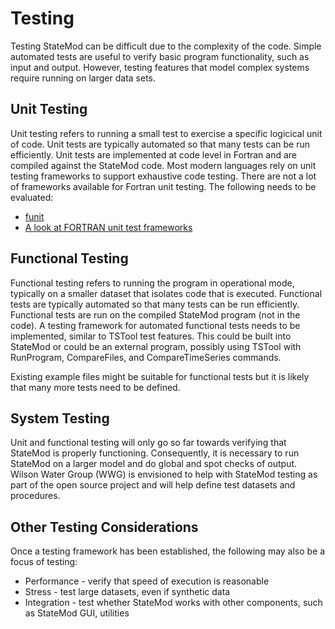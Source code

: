# Testing

Testing StateMod can be difficult due to the complexity of the code.
Simple automated tests are useful to verify basic program functionality, such as input and output.
However, testing features that model complex systems require running on larger data sets.

## Unit Testing

Unit testing refers to running a small test to exercise a specific logicical unit of code.
Unit tests are typically automated so that many tests can be run efficiently.
Unit tests are implemented at code level in Fortran and are compiled against the StateMod code.
Most modern languages rely on unit testing frameworks to support exhaustive code testing.
There are not a lot of frameworks available for Fortran unit testing.  The following needs to be evaluated:

* [funit](http://nasarb.rubyforge.org/)
* [A look at FORTRAN unit test frameworks](https://www.software.ac.uk/blog/2016-09-28-look-fortran-unit-test-frameworks)

## Functional Testing

Functional testing refers to running the program in operational mode, typically on a smaller dataset that
isolates code that is executed.
Functional tests are typically automated so that many tests can be run efficiently.
Functional tests are run on the compiled StateMod program (not in the code).
A testing framework for automated functional tests needs to be implemented, similar to TSTool test features.
This could be built into StateMod or could be an external program,
possibly using TSTool with RunProgram, CompareFiles, and CompareTimeSeries commands.

Existing example files might be suitable for functional tests but it is likely that many more tests need to be defined.

## System Testing

Unit and functional testing will only go so far towards verifying that StateMod is properly functioning.
Consequently, it is necessary to run StateMod on a larger model and do global and spot checks of output.
Wilson Water Group (WWG) is envisioned to help with StateMod testing as part of the open source project
and will help define test datasets and procedures.

## Other Testing Considerations

Once a testing framework has been established, the following may also be a focus of testing:

* Performance - verify that speed of execution is reasonable
* Stress - test large datasets, even if synthetic data
* Integration - test whether StateMod works with other components, such as StateMod GUI, utilities
